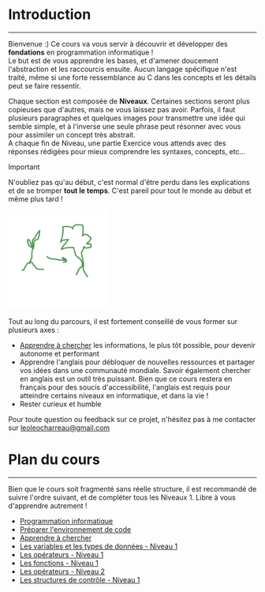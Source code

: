# Introduction
---
Bienvenue :) Ce cours va vous servir à découvrir et développer des **fondations** en programmation informatique !\
Le but est de vous apprendre les bases, et d'amener doucement l'abstraction et les raccourcis ensuite. Aucun langage spécifique n'est traité, même si une forte ressemblance au C dans les concepts et les détails peut se faire ressentir.

Chaque section est composée de **Niveaux**. Certaines sections seront plus copieuses que d'autres, mais ne vous laissez pas avoir. Parfois, il faut plusieurs paragraphes et quelques images pour transmettre une idée qui semble simple, et à l'inverse une seule phrase peut résonner avec vous pour assimiler un concept très abstrait.\
A chaque fin de Niveau, une partie Exercice vous attends avec des réponses rédigées pour mieux comprendre les syntaxes, concepts, etc...

> [!IMPORTANT]
> N'oubliez pas qu'au début, c'est normal d'être perdu dans les explications et de se tromper **tout le temps**. C'est pareil pour tout le monde au début et même plus tard !


<img src="intro.png" alt="drawing" width="200"/>

Tout au long du parcours, il est fortement conseillé de vous former sur plusieurs axes :
- [Apprendre à chercher](intro/GUIDE_apprendre_a_chercher.md) les informations, le plus tôt possible, pour devenir autonome et performant
- Apprendre l'anglais pour débloquer de nouvelles ressources et partager vos idées dans une communauté mondiale. Savoir également chercher en anglais est un outil très puissant. Bien que ce cours restera en français pour des soucis d'accessibilité, l'anglais est requis pour atteindre certains niveaux en informatique, et dans la vie !
- Rester curieux et humble

Pour toute question ou feedback sur ce projet, n'hésitez pas à me contacter sur leoleocharreau@gmail.com
# Plan du cours
---
 Bien que le cours soit fragmenté sans réelle structure, il est recommandé de suivre l'ordre suivant, et de compléter tous les Niveaux 1. Libre à vous d'apprendre autrement !
 - [Programmation informatique](COURS_programmation.md)
 - [Préparer l'environnement de code](GUIDE_setup.md)
 - [Apprendre à chercher](GUIDE_apprendre_a_chercher.md)
 - [Les variables et les types de données - Niveau 1](../datatypes/COURS_variables_lvl_1.md)
 - [Les opérateurs - Niveau 1](../operateurs/COURS_operateurs_lvl_1.md)
 - [Les fonctions - Niveau 1](../fonctions/COURS_fonctions_lvl_1.md)
 - [Les opérateurs - Niveau 2](../operateurs/COURS_operateurs_lvl_2.md)
 - [Les structures de contrôle - Niveau 1](../fonctions/COURS_structures_controle_lvl_1.md)
 